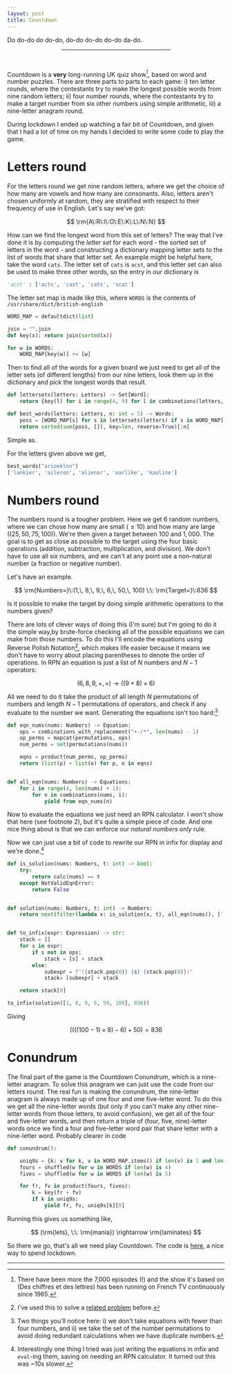 ```yaml
---
layout: post
title: Countdown
---
```


Do do-do do do-do, do-do do-do do-do da-do.

<center><hr style="width:50%"></center>
<br>

Countdown is a **very** long-running UK quiz show[^1], based on word and number puzzles. There are three parts to parts to each game: i) ten letter rounds, where the contestants try to make the longest possible words from nine random letters; ii) four number rounds, where the contestants try to make a target number from six other numbers using simple arithmetic, iii) a nine-letter anagram round.

During lockdown I ended up watching a fair bit of Countdown, and given that I had a lot of time on my hands I decided to write some code to play the game.


# Letters round

For the letters round we get nine random letters, where we get the choice of how many are vowels and how many are consonants. Also, letters aren't chosen uniformly at random, they are stratified with respect to their frequency of use in English. Let's say we've got:

$$
\rm{A\:R\:I\:O\:E\:K\:L\:N\:N}
$$

How can we find the longest word from this set of letters? The way that I've done it is by computing the _letter set_ for each word - the sorted set of letters in the word - and constructing a dictionary mapping letter sets to the list of words that share that letter set. An example might be helpful here, take the word `cats`. The letter set of `cats` is `acst`, and this letter set can also be used to make three other words, so the entry in our dictionary is

```python
'acst' : ['acts', 'cast', 'cats', 'scat']
```

The letter set map is made like this, where `WORDS` is the contents of `/usr/share/dict/british-english`

```python
WORD_MAP = defaultdict(list)

join = "".join
def key(x): return join(sorted(x))

for w in WORDS:
    WORD_MAP[key(w)] += [w]
```

Then to find all of the words for a given board we just need to get all of the letter sets (of different lengths) from our nine letters, look them up in the dictionary and pick the longest words that result.

```python
def lettersets(letters: Letters) -> Set[Word]:
    return {key(l) for i in range(4, 9) for l in combinations(letters, i)}

def best_words(letters: Letters, n: int = 5) -> Words:
    poss = [WORD_MAP[s] for s in lettersets(letters) if s in WORD_MAP]
    return sorted(sum(poss, []), key=len, reverse=True)[:n]
```

Simple as.

For the letters given above we get,

```python
best_words("arioeklnn")
['lankier', 'aileron', 'alienor', 'oarlike', 'kaoline']
```

# Numbers round

The numbers round is a tougher problem. Here we get 6 random numbers, where we can chose how many are small ($\le 10$) and how many are large ($(25, 50, 75, 100)$). We're then given a target between $100$ and $1,000$. The goal is to get as close as possible to the target using the four basic operations (addition, subtraction, multiplication, and division). We don't have to use all six numbers, and we can't at any point use a non-natural number (a fraction or negative number).

Let's have an example. 

$$
\rm{Numbers=}\:(1,\, 8,\, 9,\, 6,\, 50,\, 100) \:\: \rm{Target=}\:836
$$

Is it possible to make the target by doing simple arithmetic operations to the numbers given?

There are lots of clever ways of doing this (I'm sure) but I'm going to do it the simple way,by brute-force checking all of the possible equations we can make from those numbers. To do this I'll encode the equations using Reverse Polish Notation[^2], which makes life easier because it means we don't have to worry about placing parentheses to denote the order of operations. In RPN an equation is just a list of $N$ numbers and $N - 1$ operators:

$$
(6, 8, 9, +, \times) \rightarrow ((9 + 8) \times 6)
$$

All we need to do it take the product of all length $N$ permutations of numbers and length $N-1$ permutations of operators, and check if any evaluate to the number we want. Generating the equations isn't too hard:[^3]


```python
def eqn_nums(nums: Numbers) -> Equation:
    ops = combinations_with_replacement("+-/*", len(nums) - 1)
    op_perms = mapcat(permutations, ops)
    num_perms = set(permutations(nums))

    eqns = product(num_perms, op_perms)
    return (list(p) + list(o) for p, o in eqns)


def all_eqn(nums: Numbers) -> Equations:
    for i in range(4, len(nums) + 1):
        for n in combinations(nums, i):
            yield from eqn_nums(n)

```

Now to evaluate the equations we just need an RPN calculator. I won't show that here (see footnote 2), but it's quite a simple piece of code. And one nice thing about is that we can enforce our _natural numbers only_ rule.

Now we can just use a bit of code to rewrite our RPN in infix for display and we're done.[^4] 

```python
def is_solution(nums: Numbers, t: int) -> bool:
    try:
        return calc(nums) == t
    except NotValidEqnError:
        return False


def solution(nums: Numbers, t: int) -> Numbers:
    return next(filter(lambda x: is_solution(x, t), all_eqn(nums)), [''])


def to_infix(expr: Expression) -> str:
    stack = []
    for s in expr:
        if s not in ops:
            stack = [s] + stack
        else:
            subexpr = f"({stack.pop(0)} {s} {stack.pop(0)})"
            stack= [subexpr] + stack

    return stack[0]

to_infix(solution([1, 8, 9, 6, 50, 100], 836))
```

Giving

$$
((((100 - 1) \times 8) - 6) + 50) = 836
$$


# Conundrum

The final part of the game is the Countdown Conundrum, which is a nine-letter anagram. To solve this anagram we can just use the code from our letters round. The real fun is making the conundrum, the nine-letter anagram is always made up of one four and one five-letter word. To do this we get all the nine-letter words (but only if you can't make any other nine-letter words from those letters, to avoid confusion), we get all of the four and five-letter words, and then return a triple of (four, five, nine)-letter words once we find a four and five-letter word pair that share letter with a nine-letter word. Probably clearer in code

```python
def conundrum():

    uniq9s = {k: v for k, v in WORD_MAP.items() if len(v) is 1 and len(k) is 9}
    fours = shuffled(w for w in WORDS if len(w) is 4)
    fives = shuffled(w for w in WORDS if len(w) is 5)

    for fr, fv in product(fours, fives):
        k = key(fr + fv)
        if k in uniq9s:
            yield fr, fv, uniq9s[k][0]
```

Running this gives us something like,

$$
(\rm{lets}, \:\: \rm{mania}) \rightarrow \rm{laminates}
$$

So there we go, that's all we need play Countdown. The code is [here](https://github.com/neal-o-r/countdown), a nice way to spend lockdown.

---

[^1]: There have been more the 7,000 episodes (!) and the show it's based on (Des chiffres et des lettres) has been running on French TV continuously since 1965.

[^2]: I've used this to solve a [related problem](https://n-o-r.xyz/2019/02/20/licence-plates.html) before.

[^3]: Two things you'll notice here: i) we don't take equations with fewer than four numbers, and ii) we take the set of the number permutations to avoid doing redundant calculations when we have duplicate numbers.

[^4]: Interestingly one thing I tried was just writing the equations in infix and `eval`-ing them, saving on needing an RPN calculator. It turned out this was ~10x slower.
